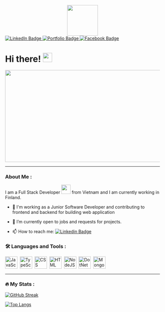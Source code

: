 <div id="header" align="center">
  <img src="https://media.giphy.com/media/M9gbBd9nbDrOTu1Mqx/giphy.gif" width="100"/>
</div>
<div id="badges">
  <a href="https://www.linkedin.com/in/hung-nguyen-b9a1891a7/">
    <img src="https://img.shields.io/badge/LinkedIn-blue?style=for-the-badge&logo=linkedin&logoColor=white" alt="LinkedIn Badge"/>
  </a>
  <a href="https://portfolio-2024-59zr.vercel.app/">
    <img src="https://img.shields.io/badge/Portfolio-black?style=for-the-badge&logoColor=white" alt="Portfolio Badge"/>
  </a>
  <a href="https://www.facebook.com/duyhung.3051/">
    <img src="https://img.shields.io/badge/Facebook-blue?style=for-the-badge&logo=facebook&logoColor=white" alt="Facebook Badge"/>
  </a>
</div>
<!-- <img src="https://komarev.com/ghpvc/?username=hung1503&style=flat-square&color=blue" alt=""/> -->
<h1>
  Hi there!
  <img src="https://media.giphy.com/media/hvRJCLFzcasrR4ia7z/giphy.gif" width="30px"/>
</h1>

<div align="center">
  <img src="https://media.giphy.com/media/dWesBcTLavkZuG35MI/giphy.gif" width="600" height="300"/>
</div>

---

### About Me :

I am a Full Stack Developer <img src="https://media.giphy.com/media/WUlplcMpOCEmTGBtBW/giphy.gif" width="30"> from Vietnam and I am currently working in Finland.

- :telescope: I'm working as a Junior Software Developer and contributing to frontend and backend for building web application

- :seedling: I’m currently open to jobs and requests for projects.

- :mailbox: How to reach me: [![Linkedin Badge](https://img.shields.io/badge/LinkedIn-blue?style=for-the-badge&logo=linkedin&logoColor=white)](https://www.linkedin.com/in/hung-nguyen-b9a1891a7/)

### :hammer_and_wrench: Languages and Tools :

<div>
    <img src="https://cdn.jsdelivr.net/gh/devicons/devicon@latest/icons/javascript/javascript-original.svg" title="JavaScript" alt="JavaScript" width="40" height="40" />&nbsp;
    <img src="https://cdn.jsdelivr.net/gh/devicons/devicon@latest/icons/typescript/typescript-original.svg" title="TypeScript" alt="TypeScript" width="40" height="40" />&nbsp;
    <img src="https://cdn.jsdelivr.net/gh/devicons/devicon@latest/icons/css3/css3-plain-wordmark.svg"  title="CSS3" alt="CSS" width="40" height="40" />&nbsp;
    <img src="https://cdn.jsdelivr.net/gh/devicons/devicon@latest/icons/html5/html5-original.svg" title="HTML5" alt="HTML" width="40" height="40" />&nbsp;
    <img src="https://cdn.jsdelivr.net/gh/devicons/devicon@latest/icons/nodejs/nodejs-original-wordmark.svg" title="NodeJS" alt="NodeJS" width="40" height="40" />&nbsp;
    <img src="https://cdn.jsdelivr.net/gh/devicons/devicon@latest/icons/dotnetcore/dotnetcore-original.svg" title="DotNetCore" alt="DotNetCore" width="40" height="40" />&nbsp;
    <img src="https://cdn.jsdelivr.net/gh/devicons/devicon@latest/icons/mongodb/mongodb-original.svg" title="MongoDB" alt="MongoDB" width="40" height="40" />&nbsp;
</div>

---

### :fire: My Stats :

[![GitHub Streak](http://github-readme-streak-stats.herokuapp.com?user=hung1503)](https://git.io/streak-stats)

[![Top Langs](https://github-readme-stats.vercel.app/api/top-langs/?username=hung1503&layout=compact&theme=vision-friendly-dark)](https://github.com/anuraghazra/github-readme-stats)

<!---
hung1503/hung1503 is a ✨ special ✨ repository because its `README.md` (this file) appears on your GitHub profile.
You can click the Preview link to take a look at your changes.
--->
